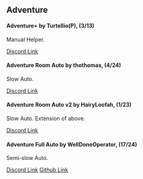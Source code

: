 ## Adventure
#### Adventure+ by Turtellio(P), (3/13)
Manual Helper.

[Discord Link](https://discord.com/channels/488444879836413975/850425171059933272/944684024444620840)

#### Adventure Room Auto by thothomas, (4/24)
Slow Auto.

[Discord Link](https://discord.com/channels/488444879836413975/850425171059933272/943077940986544128)

#### Adventure Room Auto v2 by HairyLoofah, (1/23)
Slow Auto. Extension of above.

[Discord Link](https://discord.com/channels/488444879836413975/850425171059933272/943726425662447636)

#### Adventure Full Auto by WellDoneOperator, (17/24)
Semi-slow Auto.

[Discord Link](https://discord.com/channels/488444879836413975/850425171059933272/950513616682119269)
[Github Link](https://github.com/WellDoneOperator/PerfectTower2Adventure/tree/main)
